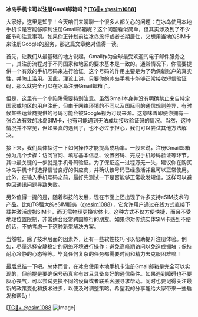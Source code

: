 **冰岛手机卡可以注册Gmail邮箱吗？[[TG💪+ @esim1088](https://t.me/s/esim1088)]**

大家好，这里是知乎！今天咱们来聊聊一个很多人都关心的问题：在冰岛使用本地手机卡是否能够顺利注册Gmail邮箱呢？这个问题看似简单，但其实涉及到了不少细节和注意事项。如果你正计划前往冰岛旅行或者长期居住，又想用当地的SIM卡来注册Google的服务，那这篇文章绝对值得一读。

首先，让我们从最基础的地方说起。Gmail作为全球最受欢迎的电子邮件服务之一，其注册流程对于不同国家和地区的要求基本是一致的。通常情况下，你需要提供一个有效的手机号码来进行验证。这个号码的作用主要是为了确保新账户的真实性，并防止滥用。因此，理论上讲，只要你的冰岛手机卡能够正常接收短信验证码，那么就完全可以在冰岛注册Gmail邮箱了。

但是，这里有一个小陷阱需要特别注意。虽然Gmail本身并没有明确禁止来自特定国家或地区的用户注册，但由于网络环境的不同以及国际间的通信规则差异，有时候某些运营商提供的号码可能会被Google视为可疑来源。这意味着即便你拥有一张合法有效的冰岛SIM卡，也有可能遇到无法成功接收验证码的情况。当然，这种情况并不常见，但如果真的遇到了，也不必过于担心，我们可以尝试其他方法解决。

接下来，我们具体探讨一下如何操作才能提高成功率。一般来说，注册Gmail邮箱分为几个步骤：访问官网、填写基本信息、设置密码、完成手机号码验证等环节。其中最关键的一步就是手机号码验证。为了保证这一过程万无一失，建议你在购买冰岛手机卡时选择信誉良好的供应商，并确认该号码已经激活并且可以正常使用。此外，在输入手机号码之前，最好先测试一下是否能够正常收发短信，这样可以避免因通讯问题导致失败。

另外值得一提的是，随着科技的发展，现在市面上还出现了许多支持eSIM技术的产品。比如TG强大的eSIM服务（[@esim1088](https://t.me/s/esim1088)），它允许用户通过在线方式直接下载并激活虚拟SIM卡，而无需物理更换实体卡。这种方式不仅方便快捷，而且不受地理位置限制，非常适合经常跨国旅行的朋友。如果你对传统实体SIM卡感到不便的话，不妨考虑一下这种新型解决方案。

当然啦，除了技术层面的因素外，还有一些软性技巧可以帮助提升注册体验。例如，尽量选择安静稳定的网络环境进行操作；避免高峰期访问以免造成拥堵；保持耐心冷静的心态等等。毕竟任何复杂的任务都需要时间和精力去克服困难嘛！

最后总结一下吧。总体而言，在冰岛使用本地手机卡注册Gmail邮箱是完全可以实现的，但前提是要确保号码真实有效且具备良好的通信条件。如果遇到障碍也不要灰心丧气，可以尝试更换不同的设备或者联系客服寻求帮助。同时也要记得关注最新的政策变化和技术进步，以便及时调整策略。希望我的分享能给大家带来一些启发和帮助！

[[TG💪+ @esim1088](https://t.me/s/esim1088) ![Image](https://i.postimg.cc/4NQfJmqS/Snipaste-2025-05-13-00-14-12.png)]